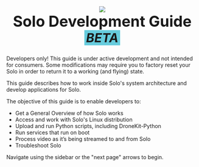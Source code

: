 <div style="text-align: center">
<img src="http://3drobotics.com/wp-content/uploads/2015/01/solo-drone-spin-transparent-500px.png">
<h1 style="border: none; font-size: 2.8em; margin-top: 0;">Solo Development Guide <small style="background: #6cd; padding: 0 5px; font-style: italic">BETA</small></h1>
</div>

<aside class="caution">
Developers only! This guide is under active development and not intended for consumers. Some modifications may require you to factory reset your Solo in order to return it to a working (and flying) state.
</aside>

This guide describes how to work inside Solo's system architecture and develop applications for Solo.

The objective of this guide is to enable developers to:

* Get a General Overview of how Solo works
* Access and work with Solo's Linux distribution
* Upload and run Python scripts, including DroneKit-Python
* Run services that run on boot
* Process video as it’s being streamed to and from Solo
* Troubleshoot Solo

Navigate using the sidebar or the "next page" arrows to begin.

